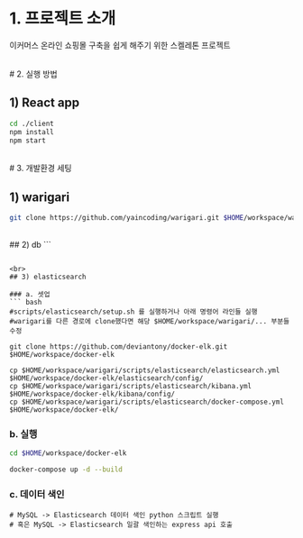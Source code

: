 # 1. 프로젝트 소개

이커머스 온라인 쇼핑몰 구축을 쉽게 해주기 위한 스켈레톤 프로젝트

<br>
# 2. 실행 방법

## 1) React app
``` bash
cd ./client
npm install
npm start
```

<br>
# 3. 개발환경 세팅

## 1) warigari

``` bash
git clone https://github.com/yaincoding/warigari.git $HOME/workspace/warigari
```

<br>
## 2) db
```

```

<br>
## 3) elasticsearch

### a. 셋업
``` bash
#scripts/elasticsearch/setup.sh 를 실행하거나 아래 명령어 라인들 실행
#warigari를 다른 경로에 clone했다면 해당 $HOME/workspace/warigari/... 부분들 수정

git clone https://github.com/deviantony/docker-elk.git $HOME/workspace/docker-elk

cp $HOME/workspace/warigari/scripts/elasticsearch/elasticsearch.yml $HOME/workspace/docker-elk/elasticsearch/config/
cp $HOME/workspace/warigari/scripts/elasticsearch/kibana.yml $HOME/workspace/docker-elk/kibana/config/
cp $HOME/workspace/warigari/scripts/elasticsearch/docker-compose.yml $HOME/workspace/docker-elk/
```

### b. 실행
``` bash
cd $HOME/workspace/docker-elk

docker-compose up -d --build
```

### c. 데이터 색인
```
# MySQL -> Elasticsearch 데이터 색인 python 스크립트 실행
# 혹은 MySQL -> Elasticsearch 일괄 색인하는 express api 호출
```
